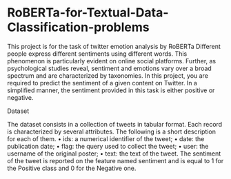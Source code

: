 # RoBERTa-for-Textual-Data-Classification-problems
This project is for the task of twitter emotion analysis by RoBERTa
Different people express different sentiments using different words. This phenomenon is particularly evident on online social platforms. Further, as psychological studies reveal, sentiment and emotions vary over a broad spectrum and are characterized by taxonomies.
In this project, you are required to predict the sentiment of a given content on Twitter. In a simplified manner, the sentiment provided in this task is either positive or negative.

Dataset

The dataset consists in a collection of tweets in tabular format. Each record is characterized by several attributes. The following is a short description for each of them.
• ids: a numerical identifier of the tweet;
• date: the publication date;
• flag: the query used to collect the tweet;
• user: the username of the original poster;
• text: the text of the tweet.
The sentiment of the tweet is reported on the feature named sentiment and is equal to 1 for the Positive class and 0 for the Negative one.
